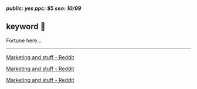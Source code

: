##### public: yes ppc: $5 seo: 10/99

## keyword 🏧

Fortune here...

----------

[Marketing and stuff - Reddit](http://www.reddit.com/r/marketing/)

[Marketing and stuff - Reddit](http://www.reddit.com/r/marketing/)

[Marketing and stuff - Reddit](http://www.reddit.com/r/marketing/)
